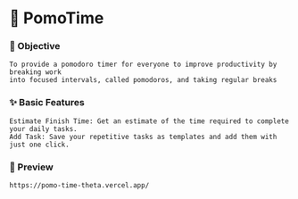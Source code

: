 # 🍅 PomoTime 

### 🎯 Objective
    To provide a pomodoro timer for everyone to improve productivity by breaking work 
    into focused intervals, called pomodoros, and taking regular breaks

### ✨ Basic Features
    Estimate Finish Time: Get an estimate of the time required to complete your daily tasks.
    Add Task: Save your repetitive tasks as templates and add them with just one click.
    
### 🚀 Preview
    https://pomo-time-theta.vercel.app/
